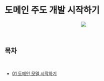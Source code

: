 # 도메인 주도 개발 시작하기

<p align="center"><img src="./image/logo.png"> </p>

<br>

## 목차

<br>

- [01 도메인 모델 시작하기](./01%20%EB%8F%84%EB%A9%94%EC%9D%B8%20%EB%AA%A8%EB%8D%B8%20%EC%8B%9C%EC%9E%91%ED%95%98%EA%B8%B0.md)

<br>





